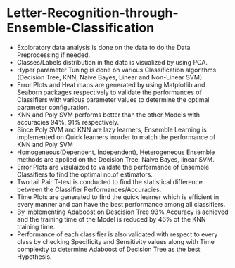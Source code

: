 # Letter-Recognition-through-Ensemble-Classification
<UL>
<li> Exploratory data analysis is done on the data to do the Data Preprocessing if needed.</li>
<li> Classes/Labels distribution in the data is visualized by using PCA.</li>
<li> Hyper parameter Tuning is done on various Classification algorithms (Decision Tree, KNN, Naive Bayes, Linear and Non-Linear SVM).</li>
<li> Error Plots and Heat maps are generated by using Matplotlib and Seaborn packages respectively to validate the performances of Classifiers with various parameter values to determine the optimal parameter configuration.</li>
<li> KNN and Poly SVM performs better than the other Models with accuracies 94%, 91% respectively. </li>
<li> Since Poly SVM and KNN are lazy learners, Ensemble Learning is implemented on Quick learners inorder to match the performance of KNN and Poly SVM </li>
<li> Homogeneous(Dependent, Independent), Heterogeneous Ensemble methods are applied on the Decision Tree, Naive Bayes, linear SVM.</li>
<li> Error Plots are visulaized to validate the performance of Ensemble Classifiers to find the optimal no.of estimators.</li>
<li> Two tail Pair T-test is conducted to find the statistical difference between the Classifier Performances/Accuracies. </li>
<li> Time Plots are generated to find the quick learner which is efficient in every manner and can have the best performance among all          classifiers.</li>
<li> By implementing Adaboost on Descision Tree 93% Accuracy is achieved and the training time of the Model is reduced by 46% of the KNN training time.
<li> Performance of each classifier is also validated with respect to every class by checking Specificity and Sensitivity values along with      Time complexity to determine Adaboost of Decision Tree as the best Hypothesis. </li>
